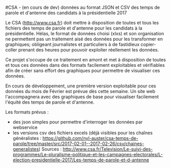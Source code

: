 #CSA - (en cours de dev) données au format JSON et CSV des temps de parole et d'antenne des candidats à la présidentielle 2017

Le CSA (http://www.csa.fr) doit mettre à disposition de toutes et tous les fichiers des temps de parole et d'antenne pour les candidats à la présidentielle. Hélas, le format de données choisi (xlxs) et son organisation ne permettent pas un traitement aisé des données pour les transformer en graphiques; obligeant journalistes et particuliers à de fastidieux copier-coller prenant des heures pour pouvoir exploiter réellement les données.

Ce projet s'occupe de ce traitement en amont et met à disposition de toutes et tous ces données dans des formats facilement exploitables et vérifiables afin de créer sans effort des graphiques pour permettre de visualiser ces données.

En cours de développement, une première version exploitable pour ces données du mois de Février est prévue dès cette semaine. Un site web l'accompagnera avec des graphiques de base pour visualiser facilement l'équité des temps de parole et d'antenne.

Les formats prévus :
- des json simples pour permettre d'interroger les données par webservice
- les versions csv des fichiers excels (déjà visibles pour les chaînes généralistes : https://github.com/nyl-auster/csa-temps-de-parole/tree/master/src/2017-02-01--2017-02-26/csv/chaines-generalistes)
Sources :
http://www.csa.fr/Television/Le-suivi-des-programmes/Le-pluralisme-politique-et-les-campagnes-electorales/L-election-presidentielle-2017/Les-temps-de-parole-et-d-antenne

